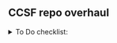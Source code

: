 ## CCSF repo overhaul ##

<!--Write below a toggled list of stuff to do-->

<details>
<summary>To Do checklist:</summary>

  - [x] Write this README to do a brief practice of markdown.
  - [x] Clear CCSF repo folder on Github.
  - [x] Stage CS110A and CS111B on VSCode.
  - [x] Do `git remote` and `git push` to CCSF repo.
</details>
